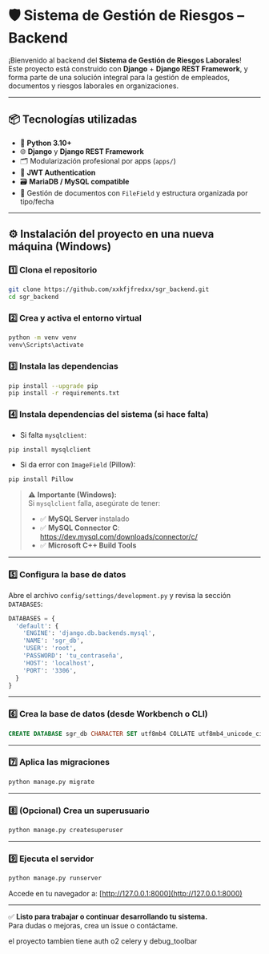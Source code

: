# 🛡️ Sistema de Gestión de Riesgos – Backend

¡Bienvenido al backend del **Sistema de Gestión de Riesgos Laborales**!  
Este proyecto está construido con **Django** + **Django REST Framework**, y forma parte de una solución integral para la gestión de empleados, documentos y riesgos laborales en organizaciones.

---

## 📦 Tecnologías utilizadas

- 🐍 **Python 3.10+**
- 🌐 **Django** y **Django REST Framework**
- 🗂️ Modularización profesional por apps (`apps/`)
- 🔐 **JWT Authentication**
- 🗃️ **MariaDB / MySQL compatible**
- 📂 Gestión de documentos con `FileField` y estructura organizada por tipo/fecha

---

## ⚙️ Instalación del proyecto en una nueva máquina (Windows)

### 1️⃣ Clona el repositorio
```bash
git clone https://github.com/xxkfjfredxx/sgr_backend.git
cd sgr_backend
```

### 2️⃣ Crea y activa el entorno virtual
```bash
python -m venv venv
venv\Scripts\activate
```

### 3️⃣ Instala las dependencias
```bash
pip install --upgrade pip
pip install -r requirements.txt
```

### 4️⃣ Instala dependencias del sistema (si hace falta)

- Si falta `mysqlclient`:
```bash
pip install mysqlclient
```

- Si da error con `ImageField` (Pillow):
```bash
pip install Pillow
```

> ⚠️ **Importante (Windows):**  
> Si `mysqlclient` falla, asegúrate de tener:
> - ✅ **MySQL Server** instalado  
> - ✅ **MySQL Connector C**: https://dev.mysql.com/downloads/connector/c/  
> - ✅ **Microsoft C++ Build Tools**

---

### 5️⃣ Configura la base de datos

Abre el archivo `config/settings/development.py` y revisa la sección `DATABASES`:

```python
DATABASES = {
  'default': {
    'ENGINE': 'django.db.backends.mysql',
    'NAME': 'sgr_db',
    'USER': 'root',
    'PASSWORD': 'tu_contraseña',
    'HOST': 'localhost',
    'PORT': '3306',
  }
}
```

---

### 6️⃣ Crea la base de datos (desde Workbench o CLI)

```sql
CREATE DATABASE sgr_db CHARACTER SET utf8mb4 COLLATE utf8mb4_unicode_ci;
```

---

### 7️⃣ Aplica las migraciones
```bash
python manage.py migrate
```

---

### 8️⃣ (Opcional) Crea un superusuario
```bash
python manage.py createsuperuser
```

---

### 9️⃣ Ejecuta el servidor
```bash
python manage.py runserver
```

Accede en tu navegador a: [http://127.0.0.1:8000](http://127.0.0.1:8000)

---

✅ **Listo para trabajar o continuar desarrollando tu sistema.**  
Para dudas o mejoras, crea un issue o contáctame.


el proyecto tambien tiene auth o2 celery y debug_toolbar